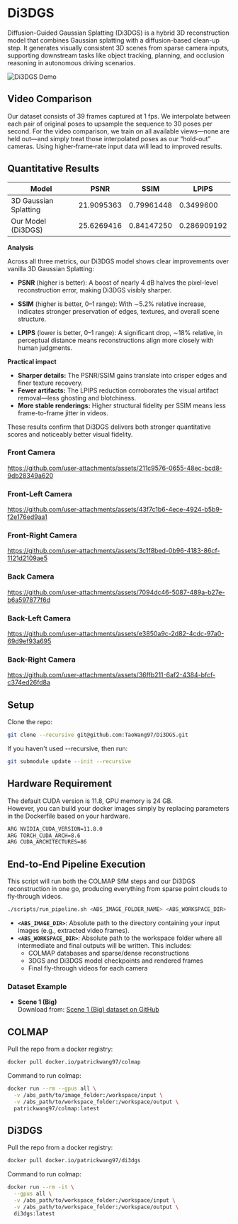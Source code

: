 # Di3DGS

Diffusion-Guided Gaussian Splatting (Di3DGS) is a hybrid 3D reconstruction model that combines Gaussian splatting with a diffusion-based clean-up step. It generates visually consistent 3D scenes from sparse camera inputs, supporting downstream tasks like object tracking, planning, and occlusion reasoning in autonomous driving scenarios.

![Di3DGS Demo](assets/demo.gif)

## Video Comparison
Our dataset consists of 39 frames captured at 1 fps. We interpolate between each pair of original poses to upsample the sequence to 30 poses per second. For the video comparison, we train on all available views—none are held out—and simply treat those interpolated poses as our “hold-out” cameras. Using higher‐frame‐rate input data will lead to improved results.

## Quantitative Results

| Model                    | PSNR      | SSIM      | LPIPS      |
|--------------------------|-----------|-----------|------------|
| 3D Gaussian Splatting    | 21.9095363| 0.79961448| 0.3499600  |
| Our Model (Di3DGS)       | 25.6269416| 0.84147250| 0.286909192|

**Analysis**

Across all three metrics, our Di3DGS model shows clear improvements over vanilla 3D Gaussian Splatting:

- **PSNR** (higher is better):  A boost of nearly 4 dB halves the pixel-level reconstruction error, making Di3DGS visibly sharper.

- **SSIM** (higher is better, 0–1 range):  With ∼5.2% relative increase, indicates stronger preservation of edges, textures, and overall scene structure.

- **LPIPS** (lower is better, 0–1 range): A significant drop, ∼18% relative, in perceptual distance means reconstructions align more closely with human judgments.

**Practical impact**  
- **Sharper details:** The PSNR/SSIM gains translate into crisper edges and finer texture recovery.  
- **Fewer artifacts:** The LPIPS reduction corroborates the visual artifact removal—less ghosting and blotchiness.  
- **More stable renderings:** Higher structural fidelity per SSIM means less frame-to-frame jitter in videos.

These results confirm that Di3DGS delivers both stronger quantitative scores and noticeably better visual fidelity.  


### Front Camera
https://github.com/user-attachments/assets/211c9576-0655-48ec-bcd8-9db28349a620
### Front-Left Camera
https://github.com/user-attachments/assets/43f7c1b6-4ece-4924-b5b9-f2e176ed9aa1
### Front-Right Camera
https://github.com/user-attachments/assets/3c1f8bed-0b96-4183-86cf-1121d2109ae5
### Back Camera
https://github.com/user-attachments/assets/7094dc46-5087-489a-b27e-b6a597877f6d
### Back-Left Camera
https://github.com/user-attachments/assets/e3850a9c-2d82-4cdc-97a0-69d9ef93a695
### Back-Right Camera
https://github.com/user-attachments/assets/36ffb211-6af2-4384-bfcf-c374ed26fd8a

## Setup

Clone the repo:
```bash
git clone --recursive git@github.com:TaoWang97/Di3DGS.git
```

If you haven't used --recursive, then run:
```bash
git submodule update --init --recursive
```
## Hardware Requirement
The default CUDA version is 11.8, GPU memory is 24 GB. \
However, you can build your docker images simply by replacing parameters in the Dockerfile based on your hardware.
```bash
ARG NVIDIA_CUDA_VERSION=11.8.0
ARG TORCH_CUDA_ARCH=8.6
ARG CUDA_ARCHITECTURES=86
```

## End-to-End Pipeline Execution
This script will run both the COLMAP SfM steps and our Di3DGS reconstruction in one go, producing everything from sparse point clouds to fly‐through videos.
```bash
./scripts/run_pipeline.sh <ABS_IMAGE_FOLDER_NAME> <ABS_WORKSPACE_DIR>
```
- **`<ABS_IMAGE_DIR>`**: Absolute path to the directory containing your input images (e.g., extracted video frames).
- **`<ABS_WORKSPACE_DIR>`**: Absolute path to the workspace folder where all intermediate and final outputs will be written. This includes:
  - COLMAP databases and sparse/dense reconstructions  
  - 3DGS and Di3DGS model checkpoints and rendered frames  
  - Final fly-through videos for each camera

### Dataset Example
- **Scene 1 (Big)**  
  Download from: [Scene 1 (Big) dataset on GitHub](https://github.com/TaoWang97/Di3DGS/tree/master/data_set/scene1/big)

## COLMAP
Pull the repo from a docker registry:
```bash
docker pull docker.io/patrickwang97/colmap
```

Command to run colmap:
```bash
docker run --rm --gpus all \
  -v /abs_path/to/image_folder:/workspace/input \
  -v /abs_path/to/workspace_folder:/workspace/output \
  patrickwang97/colmap:latest
```

## Di3DGS
Pull the repo from a docker registry:
```bash
docker pull docker.io/patrickwang97/di3dgs
```
Command to run colmap:
```bash
docker run --rm -it \
  --gpus all \
  -v /abs_path/to/workspace_folder:/workspace/input \
  -v /abs_path/to/workspace_folder:/workspace/output \
  di3dgs:latest
```








